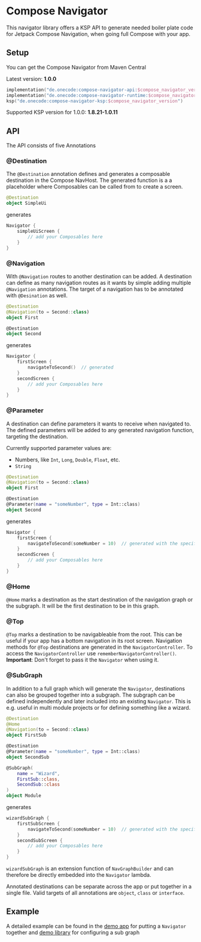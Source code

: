 # Compose Navigator

This navigator library offers a KSP API to generate needed boiler plate code for Jetpack Compose Navigation, when going full Compose with your app.

## Setup

You can get the Compose Navigator from Maven Central

Latest version: **1.0.0**

```Gradle.kts
implementation("de.onecode:compose-navigator-api:$compose_navigator_version")
implementation("de.onecode:compose-navigator-runtime:$compose_navigator_version")
ksp("de.onecode:compose-navigator-ksp:$compose_navigator_version")
```

Supported KSP version for 1.0.0: **1.8.21-1.0.11**

## API

The API consists of five Annotations

### @Destination

The `@Destination` annotation defines and generates a composable destination in the Compose NavHost. The generated function is a a placeholder where Composables can be called from to create a screen.

```Kotlin
@Destination
object SimpleUi
```

generates

```Kotlin
Navigator {
	simpleUiScreen {
		// add your Composables here
	}
}
```

### @Navigation

With `@Navigation` routes to another destination can be added. A destination can define as many navigation routes as it wants by simple adding multiple `@Navigation` annotations. The target of a
navigation has to be annotated with `@Desination` as well.

```Kotlin
@Destination
@Navigation(to = Second::class)
object First

@Destination
object Second
```

generates

```Kotlin
Navigator {
	firstScreen {
		navigateToSecond()  // generated
	}
	secondScreen {
		// add your Composables here
	}
}
```

### @Parameter

A destination can define parameters it wants to receive when navigated to. The defined parameters will be added to any generated navigation function, targeting the destination.

Currently supported parameter values are:

- Numbers, like `Int`, `Long`, `Double`, `Float`, etc.
- `String`

```Kotlin
@Destination
@Navigation(to = Second::class)
object First

@Destination
@Parameter(name = "someNumber", type = Int::class)
object Second
```

generates

```Kotlin
Navigator {
	firstScreen {
		navigateToSecond(someNumber = 10)  // generated with the specified parameter of destination Second
	}
	secondScreen {
		// add your Composables here
	}
}
```

### @Home

`@Home` marks a destination as the start destination of the navigation graph or the subgraph. It will be the first destination to be in this graph.

### @Top

`@Top` marks a destination to be navigableable from the root. This can be useful if your app has a bottom navigation in its root screen.
Navigation methods for `@Top` destinations are generated in the `NavigatorController`. To access the `NavigatorController` use `rememberNavigatorController()`.
**Important**: Don't forget to pass it the `Navigator` when using it.

### @SubGraph

In addition to a full graph which will generate the `Navigator`, destinations can also be grouped together into a subgraph. The subgraph can be defined independently and later included into an
existing `Navigator`. This is e.g. useful in multi module projects or for defining something like a wizard.

```Kotlin
@Destination
@Home
@Navigation(to = Second::class)
object FirstSub

@Destination
@Parameter(name = "someNumber", type = Int::class)
object SecondSub

@SubGraph(
	name = "Wizard",
	FirstSub::class,
	SecondSub::class
)
object Module

```

generates

```Kotlin
wizardSubGraph {
	firstSubScreen {
		navigateToSecond(someNumber = 10)  // generated with the specified parameter of destination SecondSub
	}
	secondSubScreen {
		// add your Composables here
	}
}
```

`wizardSubGraph` is an extension function of `NavGraphBuilder` and can therefore be directly embedded into the `Navigator` lambda.

Annotated destinations can be separate across the app or put together in a single file.
Valid targets of all annotations are `object`, `class` or `interface`.

## Example

A detailed example can be found in the [demo app](demo/app/src/main/kotlin/de/onecode/navigator/demo) for putting a `Navigator` together
and [demo library](demo/wizard/src/main/kotlin/de/onecode/navigator/demo/wizard) for configuring a sub graph